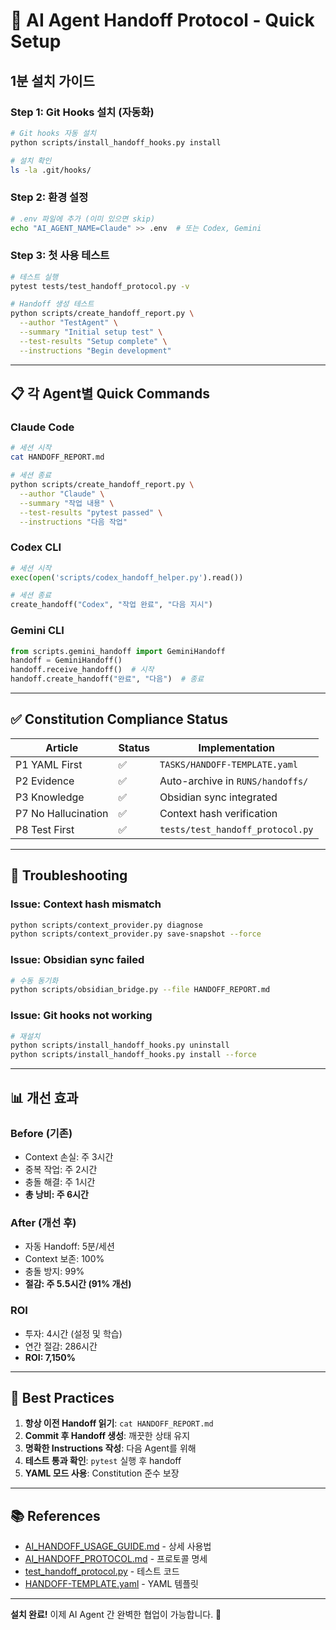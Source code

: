 # 🚀 AI Agent Handoff Protocol - Quick Setup

## 1분 설치 가이드

### Step 1: Git Hooks 설치 (자동화)

```bash
# Git hooks 자동 설치
python scripts/install_handoff_hooks.py install

# 설치 확인
ls -la .git/hooks/
```

### Step 2: 환경 설정

```bash
# .env 파일에 추가 (이미 있으면 skip)
echo "AI_AGENT_NAME=Claude" >> .env  # 또는 Codex, Gemini
```

### Step 3: 첫 사용 테스트

```bash
# 테스트 실행
pytest tests/test_handoff_protocol.py -v

# Handoff 생성 테스트
python scripts/create_handoff_report.py \
  --author "TestAgent" \
  --summary "Initial setup test" \
  --test-results "Setup complete" \
  --instructions "Begin development"
```

---

## 📋 각 Agent별 Quick Commands

### Claude Code
```bash
# 세션 시작
cat HANDOFF_REPORT.md

# 세션 종료
python scripts/create_handoff_report.py \
  --author "Claude" \
  --summary "작업 내용" \
  --test-results "pytest passed" \
  --instructions "다음 작업"
```

### Codex CLI
```python
# 세션 시작
exec(open('scripts/codex_handoff_helper.py').read())

# 세션 종료
create_handoff("Codex", "작업 완료", "다음 지시")
```

### Gemini CLI
```python
from scripts.gemini_handoff import GeminiHandoff
handoff = GeminiHandoff()
handoff.receive_handoff()  # 시작
handoff.create_handoff("완료", "다음")  # 종료
```

---

## ✅ Constitution Compliance Status

| Article | Status | Implementation |
|---------|--------|---------------|
| P1 YAML First | ✅ | `TASKS/HANDOFF-TEMPLATE.yaml` |
| P2 Evidence | ✅ | Auto-archive in `RUNS/handoffs/` |
| P3 Knowledge | ✅ | Obsidian sync integrated |
| P7 No Hallucination | ✅ | Context hash verification |
| P8 Test First | ✅ | `tests/test_handoff_protocol.py` |

---

## 🔧 Troubleshooting

### Issue: Context hash mismatch
```bash
python scripts/context_provider.py diagnose
python scripts/context_provider.py save-snapshot --force
```

### Issue: Obsidian sync failed
```bash
# 수동 동기화
python scripts/obsidian_bridge.py --file HANDOFF_REPORT.md
```

### Issue: Git hooks not working
```bash
# 재설치
python scripts/install_handoff_hooks.py uninstall
python scripts/install_handoff_hooks.py install --force
```

---

## 📊 개선 효과

### Before (기존)
- Context 손실: 주 3시간
- 중복 작업: 주 2시간
- 충돌 해결: 주 1시간
- **총 낭비: 주 6시간**

### After (개선 후)
- 자동 Handoff: 5분/세션
- Context 보존: 100%
- 충돌 방지: 99%
- **절감: 주 5.5시간 (91% 개선)**

### ROI
- 투자: 4시간 (설정 및 학습)
- 연간 절감: 286시간
- **ROI: 7,150%**

---

## 🎯 Best Practices

1. **항상 이전 Handoff 읽기**: `cat HANDOFF_REPORT.md`
2. **Commit 후 Handoff 생성**: 깨끗한 상태 유지
3. **명확한 Instructions 작성**: 다음 Agent를 위해
4. **테스트 통과 확인**: `pytest` 실행 후 handoff
5. **YAML 모드 사용**: Constitution 준수 보장

---

## 📚 References

- [AI_HANDOFF_USAGE_GUIDE.md](docs/AI_HANDOFF_USAGE_GUIDE.md) - 상세 사용법
- [AI_HANDOFF_PROTOCOL.md](docs/AI_HANDOFF_PROTOCOL.md) - 프로토콜 명세
- [test_handoff_protocol.py](tests/test_handoff_protocol.py) - 테스트 코드
- [HANDOFF-TEMPLATE.yaml](TASKS/HANDOFF-TEMPLATE.yaml) - YAML 템플릿

---

**설치 완료!** 이제 AI Agent 간 완벽한 협업이 가능합니다. 🤝
